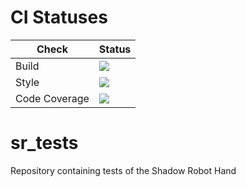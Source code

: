 # CI Statuses

Check | Status
---|---
Build|[<img src="https://codebuild.eu-west-2.amazonaws.com/badges?uuid=eyJlbmNyeXB0ZWREYXRhIjoiT3MxYXduRHErYmhYMlhLUGNpMXZJR3E3VDcrU2p2ZUo3V1RPd2pVTnQ0UGRXM3M3QlNJQVFmaVQ3K29qVEJDbGs0M0ZCbEJ4VnFUbWduNEZ1R0g3c0NzPSIsIml2UGFyYW1ldGVyU3BlYyI6IlpXT1NobmhsT3JnTGswUzgiLCJtYXRlcmlhbFNldFNlcmlhbCI6MX0%3D&branch=melodic-devel"/>](https://eu-west-2.console.aws.amazon.com/codesuite/codebuild/projects/auto_sr_tests_melodic-devel_install_check/)
Style|[<img src="https://codebuild.eu-west-2.amazonaws.com/badges?uuid=eyJlbmNyeXB0ZWREYXRhIjoiNG1wWVdMZE5zMURiSFFYNzYxN0h0RnE0N25CVGVBd0pieG9Zb1RPbWdZVzJaK3VhNHdpY2ZnSXZhalBwOVRQcERHdEdFWndXb3B5MEs5VXFyak5XaTVJPSIsIml2UGFyYW1ldGVyU3BlYyI6Ims2SlFCd1BMbDJlekNsNVEiLCJtYXRlcmlhbFNldFNlcmlhbCI6MX0%3D&branch=melodic-devel"/>](https://eu-west-2.console.aws.amazon.com/codesuite/codebuild/projects/auto_sr_tests_melodic-devel_style_check/)
Code Coverage|[<img src="https://codebuild.eu-west-2.amazonaws.com/badges?uuid=eyJlbmNyeXB0ZWREYXRhIjoiM1JXS05XWFJjSGJBUnh4czFCYmRrMzNXMVNMdWlrcVprenJIc1Q4YXpOVFI0R0ZhQU9uN0UrbWFIVUhFVlA2VUVYTU80Y011K0x1bW1iUnppSlhTbWJZPSIsIml2UGFyYW1ldGVyU3BlYyI6IlNMY2I3TjVYUlpsdWxwdEciLCJtYXRlcmlhbFNldFNlcmlhbCI6MX0%3D&branch=melodic-devel"/>](https://eu-west-2.console.aws.amazon.com/codesuite/codebuild/projects/auto_sr_tests_melodic-devel_code_coverage/)

# sr_tests
Repository containing tests of the Shadow Robot Hand
